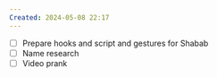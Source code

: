 ```yaml
---
Created: 2024-05-08 22:17
---
```

  - [ ] Prepare hooks and script and gestures for Shabab  
  - [ ] Name research  
  - [ ] Video prank  